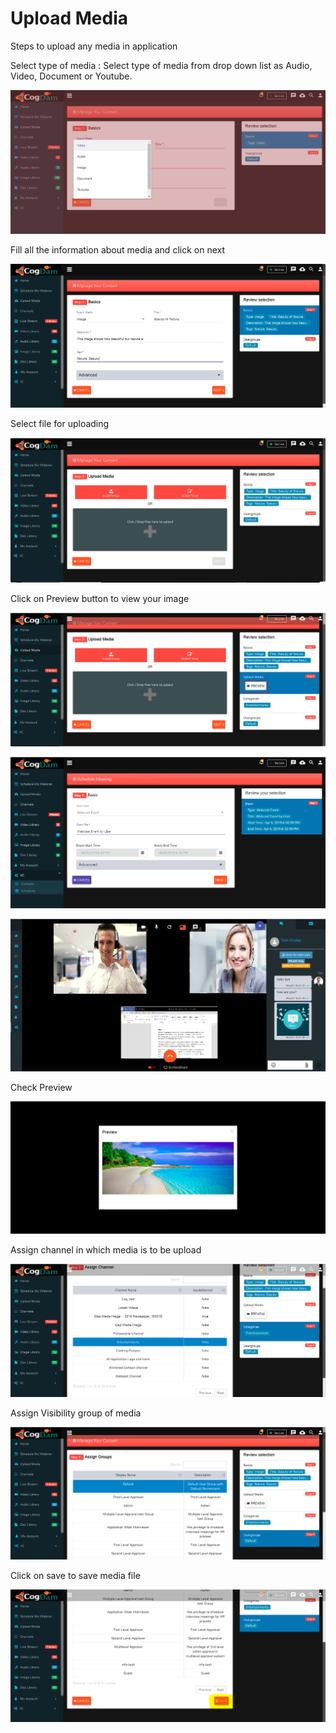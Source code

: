 # Upload Media

Steps to upload any media in application

Select type of media : Select type of media from drop down list as Audio, Video, Document or Youtube.

![](../.gitbook/assets/cogdam_select_type_of_media.PNG)

Fill all the information about media and click on next

![](../.gitbook/assets/fill_information%20%281%29.PNG)

Select file for uploading

![](../.gitbook/assets/select_browse_fill_to_upload%20%281%29.PNG)

Click on Preview button to view your image

![](../.gitbook/assets/preview_btn%20%281%29.PNG)

![](../.gitbook/assets/image%20%289%29.png)

![](../.gitbook/assets/image%20%28176%29.png)

Check Preview

![](../.gitbook/assets/preview.PNG)

Assign channel in which media is to be upload

![](../.gitbook/assets/assign_channel%20%281%29.PNG)

Assign Visibility group of media

![](../.gitbook/assets/assign_group%20%281%29.PNG)

Click on save to save media file

![](../.gitbook/assets/save_button.PNG)



